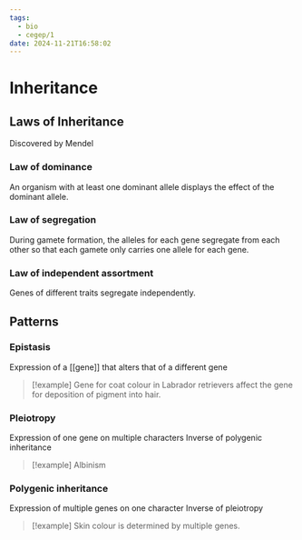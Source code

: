 ```yaml
---
tags:
  - bio
  - cegep/1
date: 2024-11-21T16:58:02
---
```


# Inheritance

## Laws of Inheritance

Discovered by Mendel

### Law of dominance

An organism with at least one dominant allele displays the effect of the dominant allele.

### Law of segregation

During gamete formation, the alleles for each gene segregate from each other so that each gamete only carries one allele for each gene.

### Law of independent assortment

Genes of different traits segregate independently.

## Patterns

### Epistasis

Expression of a [[gene]] that alters that of a different gene

> [!example] Gene for coat colour in Labrador retrievers affect the gene for deposition of pigment into hair.

### Pleiotropy

Expression of one gene on multiple characters
Inverse of polygenic inheritance

> [!example] Albinism

### Polygenic inheritance

Expression of multiple genes on one character
Inverse of pleiotropy

> [!example] Skin colour is determined by multiple genes.
